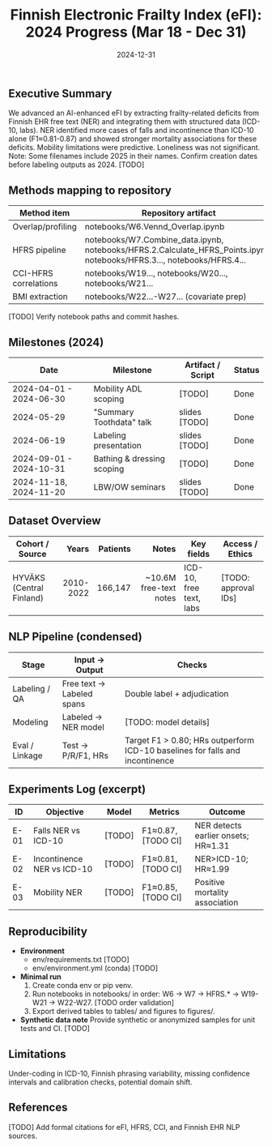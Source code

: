 ﻿---
title: "Finnish Electronic Frailty Index (eFI): 2024 Progress (Mar 18 - Dec 31)"
authors: [TODO]
date: 2024-12-31
repo: "Electronic-Frailty-Index (BioAge/Tampere)"
keywords: [frailty, eFI, NLP, NER, Finnish EHR, ICD-10, labs, mortality, HYVÄKS]
format:
  html:
    toc: true
    number-sections: true
  pdf:
    toc: true
    number-sections: true
    engine: typst
---

## Executive Summary

We advanced an AI-enhanced eFI by extracting frailty-related deficits from
Finnish EHR free text (NER) and integrating them with structured data (ICD-10,
labs). NER identified more cases of falls and incontinence than ICD-10 alone
(F1≈0.81-0.87) and showed stronger mortality associations for these deficits.
Mobility limitations were predictive. Loneliness was not significant.
Note: Some filenames include 2025 in their names. Confirm creation dates before
labeling outputs as 2024. [TODO]

## Methods mapping to repository

<!-- markdownlint-disable MD013 -->
| Method item | Repository artifact |
|---|---|
| Overlap/profiling | notebooks/W6.Vennd_Overlap.ipynb |
| HFRS pipeline | notebooks/W7.Combine_data.ipynb, notebooks/HFRS.2.Calculate_HFRS_Points.ipynb, notebooks/HFRS.3..., notebooks/HFRS.4... |
| CCI-HFRS correlations | notebooks/W19..., notebooks/W20..., notebooks/W21... |
| BMI extraction | notebooks/W22...-W27... (covariate prep) |

[TODO] Verify notebook paths and commit hashes.
<!-- markdownlint-enable MD013 -->

## Milestones (2024)

| Date | Milestone | Artifact / Script | Status |
|---|---|---|---|
| 2024-04-01 - 2024-06-30 | Mobility ADL scoping | [TODO] | Done |
| 2024-05-29 | "Summary Toothdata" talk | slides [TODO] | Done |
| 2024-06-19 | Labeling presentation | slides [TODO] | Done |
| 2024-09-01 - 2024-10-31 | Bathing & dressing scoping | [TODO] | Done |
| 2024-11-18, 2024-11-20 | LBW/OW seminars | slides [TODO] | Done |

## Dataset Overview

<!-- markdownlint-disable MD013 -->
| Cohort / Source | Years | Patients | Notes | Key fields | Access / Ethics |
|---|---:|---:|---:|---|---|
| HYVÄKS (Central Finland) | 2010-2022 | 166,147 | ~10.6M free-text notes | ICD-10, free text, labs | [TODO: approval IDs] |
<!-- markdownlint-enable MD013 -->

## NLP Pipeline (condensed)

| Stage | Input -> Output | Checks |
|---|---|---|
| Labeling / QA | Free text -> Labeled spans | Double label + adjudication |
| Modeling | Labeled -> NER model | [TODO: model details] |
| Eval / Linkage | Test -> P/R/F1, HRs | Target F1 > 0.80; HRs outperform ICD-10 baselines for falls and incontinence |

## Experiments Log (excerpt)

| ID | Objective | Model | Metrics | Outcome |
|---|---|---|---|---|
| E-01 | Falls NER vs ICD-10 | [TODO] | F1≈0.87, [TODO CI] | NER detects earlier onsets; HR≈1.31 |
| E-02 | Incontinence NER vs ICD-10 | [TODO] | F1≈0.81, [TODO CI] | NER>ICD-10; HR≈1.99 |
| E-03 | Mobility NER | [TODO] | F1≈0.85, [TODO CI] | Positive mortality association |

## Reproducibility

- **Environment**
  - env/requirements.txt [TODO]
  - env/environment.yml (conda) [TODO]
- **Minimal run**
  1. Create conda env or pip venv.
  2. Run notebooks in notebooks/ in order: W6 -> W7 -> HFRS.* -> W19-W21 ->
     W22-W27. [TODO order validation]
  3. Export derived tables to tables/ and figures to figures/.
- **Synthetic data note** Provide synthetic or anonymized samples for unit tests
  and CI. [TODO]

## Limitations

Under-coding in ICD-10, Finnish phrasing variability, missing confidence
intervals and calibration checks, potential domain shift.

## References

[TODO] Add formal citations for eFI, HFRS, CCI, and Finnish EHR NLP sources.
